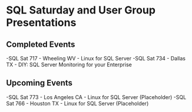 # SQL Saturday and User Group Presentations

## Completed Events

-SQL Sat 717 - Wheeling WV - Linux for SQL Server
-SQL Sat 734 - Dallas TX - DIY: SQL Server Monitoring for your Enterprise

## Upcoming Events
-SQL Sat 773 - Los Angeles CA - Linux for SQL Server (Placeholder)
-SQL Sat 766 - Houston TX - Linux for SQL Server (Placeholder)

